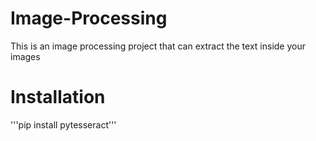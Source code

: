 # Image-Processing
This is an image processing project that can extract the text inside your images

# Installation  
'''pip install pytesseract'''
